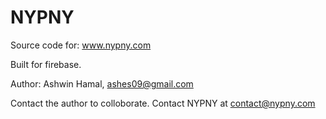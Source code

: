 NYPNY
=====

Source code for: www.nypny.com

Built for firebase.

Author: Ashwin Hamal, ashes09@gmail.com

Contact the author to colloborate. Contact NYPNY at contact@nypny.com
